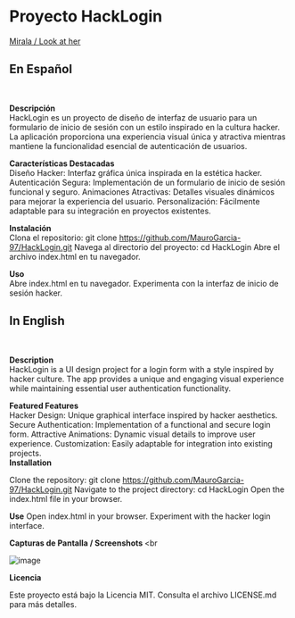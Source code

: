 
<h1>Proyecto HackLogin</h1>

<a href="https://hacker-login-9963a6.netlify.app/" target="_blank"> Mirala / Look at her </a>

<h2> En Español </h2> <br>

<strong> Descripción </strong><br>
HackLogin es un proyecto de diseño de interfaz de usuario para un formulario de inicio de sesión con un estilo inspirado en la cultura hacker. La aplicación proporciona una experiencia visual única y atractiva mientras mantiene la funcionalidad esencial de autenticación de usuarios. <br>

<strong> Características Destacadas </strong><br>
Diseño Hacker: Interfaz gráfica única inspirada en la estética hacker.
Autenticación Segura: Implementación de un formulario de inicio de sesión funcional y seguro.
Animaciones Atractivas: Detalles visuales dinámicos para mejorar la experiencia del usuario.
Personalización: Fácilmente adaptable para su integración en proyectos existentes. <br>

<strong>Instalación</strong> <br>
Clona el repositorio: git clone https://github.com/MauroGarcia-97/HackLogin.git
Navega al directorio del proyecto: cd HackLogin
Abre el archivo index.html en tu navegador.<br>

<strong>Uso</strong> <br>
Abre index.html en tu navegador.
Experimenta con la interfaz de inicio de sesión hacker.<br>

<h2> In English </h2> <br>

<strong> Description </strong><br>
HackLogin is a UI design project for a login form with a style inspired by hacker culture. The app provides a unique and engaging visual experience while maintaining essential user authentication functionality.<br>

<strong> Featured Features </strong><br>
Hacker Design: Unique graphical interface inspired by hacker aesthetics.
Secure Authentication: Implementation of a functional and secure login form.
Attractive Animations: Dynamic visual details to improve user experience.
Customization: Easily adaptable for integration into existing projects. <br>
<strong>Installation</strong> <br>

Clone the repository: git clone https://github.com/MauroGarcia-97/HackLogin.git
Navigate to the project directory: cd HackLogin
Open the index.html file in your browser.<br>

<strong> Use</strong>
Open index.html in your browser.
Experiment with the hacker login interface.<br>

<strong> Capturas de Pantalla / Screenshots </strong> <br

![image](https://github.com/MauroGarcia-97/Login/assets/150713356/89462c01-18b7-4eba-b6b4-ee5ae5f8d61f)

<strong> Licencia </strong>

Este proyecto está bajo la Licencia MIT. Consulta el archivo LICENSE.md para más detalles.
